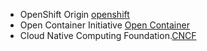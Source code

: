- OpenShift Origin [openshift](https://github.com/openshift)
- Open Container Initiative [Open Container](https://github.com/opencontainers)
- Cloud Native Computing Foundation.[CNCF](https://github.com/cncf) 